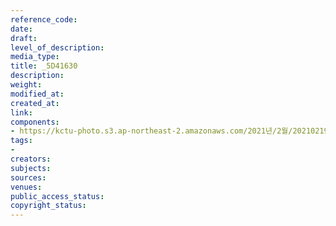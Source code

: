 ```yaml
---
reference_code: 
date: 
draft: 
level_of_description: 
media_type: 
title: _5D41630
description: 
weight: 
modified_at: 
created_at: 
link: 
components:
- https://kctu-photo.s3.ap-northeast-2.amazonaws.com/2021년/2월/20210219_백기완+선생+발인.영결식.하관/송승현/_5D41630.jpg
tags:
- 
creators: 
subjects: 
sources: 
venues: 
public_access_status: 
copyright_status: 
---
```

